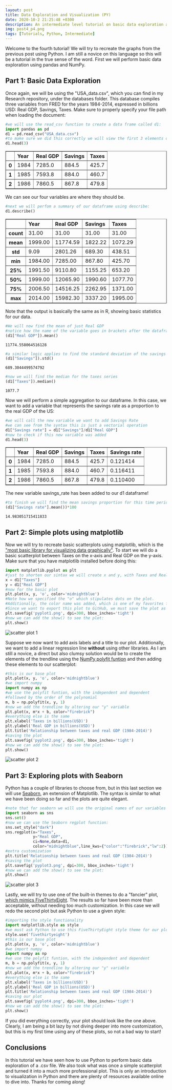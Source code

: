 ```yaml
---
layout: post
title: Data Exploration and Visualization (PY)
date: 2020-10-2 21:25:48 +0300
description: An intermediate level tutorial on basic data exploration and plots
img: post4_p4.png
tags: [Tutorials, Python, Intermediate]
---
```


Welcome to the fourth tutorial! We will try to recreate the graphs from the previous post using Python. I am still a novice on this language so this will be a tutorial in the true sense of the word. First we will perform basic data exploration using pandas and NumPy. 

## Part 1: Basic Data Exploration

Once again, we will be using the "USA_data.csv", which you can find in my Research repository, under the databases folder. This database compiles three variables from FRED for the years 1984-2014, espressed in billions USD: Real GDP, Savings, Taxes. Make sure to properly specify your file path when loading the document: 


```python
#we will use the read_csv function to create a data frame called d1:
import pandas as pd
d1 = pd.read_csv("USA_data.csv")
#to make sure we did this correctly we will view the first 3 elements of d1:
d1.head(3)
```



<table border="1" class="dataframe">
  <thead>
    <tr style="text-align: left;">
      <th></th>
      <th>Year</th>
      <th>Real GDP</th>
      <th>Savings</th>
      <th>Taxes</th>
    </tr>
  </thead>
  <tbody>
    <tr>
      <th>0</th>
      <td>1984</td>
      <td>7285.0</td>
      <td>884.5</td>
      <td>425.7</td>
    </tr>
    <tr>
      <th>1</th>
      <td>1985</td>
      <td>7593.8</td>
      <td>884.0</td>
      <td>460.7</td>
    </tr>
    <tr>
      <th>2</th>
      <td>1986</td>
      <td>7860.5</td>
      <td>867.8</td>
      <td>479.8</td>
    </tr>
  </tbody>
</table>


We can see our four variables are where they should be. 

```python
#next we will perfom a summary of our dataframe using describe:
d1.describe()
```





<table border="1" class="dataframe">
  <thead>
    <tr style="text-align: left;">
      <th></th>
      <th>Year</th>
      <th>Real GDP</th>
      <th>Savings</th>
      <th>Taxes</th>
    </tr>
  </thead>
  <tbody>
    <tr>
      <th>count</th>
      <td>31.00</td>
      <td>31.00</td>
      <td>31.00</td>
      <td>31.00</td>
    </tr>
    <tr>
      <th>mean</th>
      <td>1999.00</td>
      <td>11774.59</td>
      <td>1822.22</td>
      <td>1072.29</td>
    </tr>
    <tr>
      <th>std</th>
      <td>9.09</td>
      <td>2801.26</td>
      <td>689.30</td>
      <td>438.51</td>
    </tr>
    <tr>
      <th>min</th>
      <td>1984.00</td>
      <td>7285.00</td>
      <td>867.80</td>
      <td>425.70</td>
    </tr>
    <tr>
      <th>25%</th>
      <td>1991.50</td>
      <td>9110.80</td>
      <td>1155.25</td>
      <td>653.20</td>
    </tr>
    <tr>
      <th>50%</th>
      <td>1999.00</td>
      <td>12065.90</td>
      <td>1990.60</td>
      <td>1077.70</td>
    </tr>
    <tr>
      <th>75%</th>
      <td>2006.50</td>
      <td>14516.25</td>
      <td>2262.95</td>
      <td>1371.00</td>
    </tr>
    <tr>
      <th>max</th>
      <td>2014.00</td>
      <td>15982.30</td>
      <td>3337.20</td>
      <td>1995.00</td>
    </tr>
  </tbody>
</table>


Note that the output is basically the same as in R, showing basic statistics for our data.

```python
#We will now find the mean of just Real GDP 
#notice how the name of the variable goes in brackets after the dataframe d1
(d1["Real GDP"]).mean()
```




    11774.558064516128




```python
#a similar logic applies to find the standard deviation of the savings
(d1["Savings"]).std()
```




    689.3044499574792




```python
#now we will find the median for the taxes series
(d1["Taxes"]).median()
```




    1077.7



Now we will perform a simple aggregation to our dataframe. In this case, we want to add a variable that represents the savings rate as a proportion to the real GDP of the US:


```python
#we will call the new variable we want to add Savings Rate 
#we can see from the syntax this is just a vectorial operation
d1["Savings rate"] = d1["Savings"]/d1["Real GDP"]
#now to check if this new variable was added 
d1.head(3)
```




<table border="1" class="dataframe">
  <thead>
    <tr style="text-align: left;">
      <th></th>
      <th>Year</th>
      <th>Real GDP</th>
      <th>Savings</th>
      <th>Taxes</th>
      <th>Savings rate</th>
    </tr>
  </thead>
  <tbody>
    <tr>
      <th>0</th>
      <td>1984</td>
      <td>7285.0</td>
      <td>884.5</td>
      <td>425.7</td>
      <td>0.121414</td>
    </tr>
    <tr>
      <th>1</th>
      <td>1985</td>
      <td>7593.8</td>
      <td>884.0</td>
      <td>460.7</td>
      <td>0.116411</td>
    </tr>
    <tr>
      <th>2</th>
      <td>1986</td>
      <td>7860.5</td>
      <td>867.8</td>
      <td>479.8</td>
      <td>0.110400</td>
    </tr>
  </tbody>
</table>


The new variable savings_rate has been added to our d1 dataframe!


```python
#to finish we will find the mean savings proportion for this time period:
(d1["Savings rate"].mean())*100
```




    14.983051715411833



## Part 2: Simple plots using matplotlib

Now we will try to recreate basic scatterplots using matplotlib, which is the ["most basic library for visualizing data graphically"](https://towardsdatascience.com/complete-guide-to-data-visualization-with-python-2dd74df12b5e). To start we will do a basic scatterplot between Taxes on the x-axis and Real GDP on the y-axis. Make sure that you have matplotlib installed before doing this:


```python
import matplotlib.pyplot as plt
#just to shorten our sintax we will create x and y, with Taxes and Real GDP respectively:
x = d1["Taxes"]
y = d1["Real GDP"]
#now for the basic plot
plt.plot(x, y, 'o', color='midnightblue')
#Note how we specified the "o" which stipulates dots on the plot. 
#Additionally, the color name was added, which is one of my favorites for plots
#Since we want to export this plot to GitHub, we must save the plot as a png file:
plt.savefig('pyplot1.png', dpi=300, bbox_inches='tight')
#now we can add the show() to see the plot:
plt.show()
```


![scatter plot 1]({{site.baseurl}}/assets/img/post4_p1.png)


Suppose we now want to add axis labels and a title to our plot. Additionally, we want to add a linear regression line **without** using other libraries. As I am still a novice, a direct but also clumsy solution would be to create the elements of the trendline using the [NumPy polyfit funtion](https://numpy.org/doc/stable/reference/generated/numpy.polyfit.html) and then adding these elements to our scatterplot:


```python
#this is our base plot 
plt.plot(x, y, 'o', color='midnightblue')
#we import numpy
import numpy as np
#we use the polyfit funtion, with the independent and dependent
#followed by the order of the polynomial
m, b = np.polyfit(x, y, 1)
#now we add the trendline by altering our "y" variable
plt.plot(x, m*x + b, color="firebrick")
#everything else is the same 
plt.xlabel('Taxes in billions(USD)')
plt.ylabel('Real GDP in billions(USD)')
plt.title('Relationship between taxes and real GDP (1984-2014)')
#saving the plot 
plt.savefig('pyplot2.png', dpi=300, bbox_inches='tight')
#now we can add the show() to see the plot:
plt.show()
```


    
![scatter plot 2]({{site.baseurl}}/assets/img/post4_p2.png)
    


## Part 3: Exploring plots with Seaborn
Python has a couple of libraries to choose from, but in this last section we will use [Seaborn](https://seaborn.pydata.org/tutorial/aesthetics.html), an extension of Matplotlib. The syntax is similar to what we have been doing so far and the plots are quite elegant. 


```python
#note that for seaborn we will use the original names of our variables in the syntax:
import seaborn as sns
sns.set()
#now we can use the Seaborn regplot function:
sns.set_style("dark")
sns.regplot(x="Taxes",
            y="Real GDP", 
            ci=None,data=d1,
            color="midnightblue",line_kws={"color":"firebrick","lw":2})
#extra customization
plt.title('Relationship between taxes and real GDP (1984-2014)')
#saving the plot 
plt.savefig('pyplot3.png', dpi=300, bbox_inches='tight')
#now we can add the show() to see the plot:
plt.show()
```


![scatter plot 3]({{site.baseurl}}/assets/img/post4_p3.png)

    


Lastly, we will try to use one of the built-in themes to do a "fancier" plot, [which mimics FiveThirtyEight](https://www.dataquest.io/blog/making-538-plots/). The results so far have been more than acceptable, without needing too much customization. In this case we will redo the second plot but ask Python to use a given style:


```python
#importing the style functionality
import matplotlib.style as style
#we must ask Python to use this FiveThirtyEight style theme for our plot 
style.use('fivethirtyeight')
#this is our base plot 
plt.plot(x, y, 'o', color='midnightblue')
#we import numpy
import numpy as np
#we use the polyfit funtion, with the independent and dependent
m, b = np.polyfit(x, y, 1)
#now we add the trendline by altering our "y" variable
plt.plot(x, m*x + b, color="firebrick")
#everything else is the same 
plt.xlabel('Taxes in billions(USD)')
plt.ylabel('Real GDP in billions(USD)')
plt.title('Relationship between taxes and real GDP (1984-2014)')
#saving our plot
plt.savefig('pyplot4.png', dpi=300, bbox_inches='tight')
#now we can add the show() to see the plot:
plt.show()
```



If you did everything correctly, your plot should look like the one above. Clearly, I am being a bit lazy by not diving deeper into more customization, but this is my first time using any of these plots, so not a bad way to start!

## Conclusions
In this tutorial we have seen how to use Python to perform basic data exploration of a .csv file. We also took what was once a simple scatterplot and turned it into a much more professional plot. This is only an introduction to visualization in Python and there are plenty of resources available online to dive into. Thanks for coming along!
